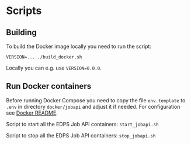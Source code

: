 # Scripts

## Building

To build the Docker image locally you need to run the script:

`VERSION=... ./build_docker.sh`

Locally you can e.g. use `VERSION=0.0.0`.

## Run Docker containers

Before running Docker Compose you need to copy the file `env.template` to `.env` in directory `docker/jobapi` and adjust it if needed. For configuration see [Docker README](../docker/README.md).

Script to start all the EDPS Job API containers: 
`start_jobapi.sh` 

Script to stop all the EDPS Job API containers: 
`stop_jobapi.sh` 
